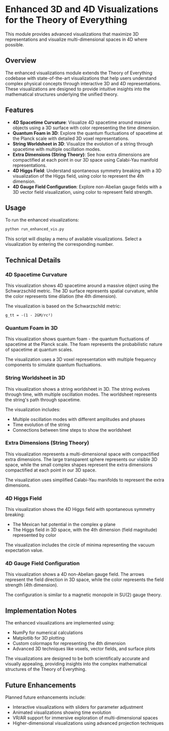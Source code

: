 # Enhanced 3D and 4D Visualizations for the Theory of Everything

This module provides advanced visualizations that maximize 3D representations and visualize multi-dimensional spaces in 4D where possible.

## Overview

The enhanced visualizations module extends the Theory of Everything codebase with state-of-the-art visualizations that help users understand complex physical concepts through interactive 3D and 4D representations. These visualizations are designed to provide intuitive insights into the mathematical structures underlying the unified theory.

## Features

- **4D Spacetime Curvature**: Visualize 4D spacetime around massive objects using a 3D surface with color representing the time dimension.
- **Quantum Foam in 3D**: Explore the quantum fluctuations of spacetime at the Planck scale with detailed 3D voxel representations.
- **String Worldsheet in 3D**: Visualize the evolution of a string through spacetime with multiple oscillation modes.
- **Extra Dimensions (String Theory)**: See how extra dimensions are compactified at each point in our 3D space using Calabi-Yau manifold representations.
- **4D Higgs Field**: Understand spontaneous symmetry breaking with a 3D visualization of the Higgs field, using color to represent the 4th dimension.
- **4D Gauge Field Configuration**: Explore non-Abelian gauge fields with a 3D vector field visualization, using color to represent field strength.

## Usage

To run the enhanced visualizations:

```bash
python run_enhanced_vis.py
```

This script will display a menu of available visualizations. Select a visualization by entering the corresponding number.

## Technical Details

### 4D Spacetime Curvature

This visualization shows 4D spacetime around a massive object using the Schwarzschild metric. The 3D surface represents spatial curvature, while the color represents time dilation (the 4th dimension).

The visualization is based on the Schwarzschild metric:
```
g_tt = -(1 - 2GM/rc²)
```

### Quantum Foam in 3D

This visualization shows quantum foam - the quantum fluctuations of spacetime at the Planck scale. The foam represents the probabilistic nature of spacetime at quantum scales.

The visualization uses a 3D voxel representation with multiple frequency components to simulate quantum fluctuations.

### String Worldsheet in 3D

This visualization shows a string worldsheet in 3D. The string evolves through time, with multiple oscillation modes. The worldsheet represents the string's path through spacetime.

The visualization includes:
- Multiple oscillation modes with different amplitudes and phases
- Time evolution of the string
- Connections between time steps to show the worldsheet

### Extra Dimensions (String Theory)

This visualization represents a multi-dimensional space with compactified extra dimensions. The large transparent sphere represents our visible 3D space, while the small complex shapes represent the extra dimensions compactified at each point in our 3D space.

The visualization uses simplified Calabi-Yau manifolds to represent the extra dimensions.

### 4D Higgs Field

This visualization shows the 4D Higgs field with spontaneous symmetry breaking:
- The Mexican hat potential in the complex φ plane
- The Higgs field in 3D space, with the 4th dimension (field magnitude) represented by color

The visualization includes the circle of minima representing the vacuum expectation value.

### 4D Gauge Field Configuration

This visualization shows a 4D non-Abelian gauge field. The arrows represent the field direction in 3D space, while the color represents the field strength (4th dimension).

The configuration is similar to a magnetic monopole in SU(2) gauge theory.

## Implementation Notes

The enhanced visualizations are implemented using:
- NumPy for numerical calculations
- Matplotlib for 3D plotting
- Custom colormaps for representing the 4th dimension
- Advanced 3D techniques like voxels, vector fields, and surface plots

The visualizations are designed to be both scientifically accurate and visually appealing, providing insights into the complex mathematical structures of the Theory of Everything.

## Future Enhancements

Planned future enhancements include:
- Interactive visualizations with sliders for parameter adjustment
- Animated visualizations showing time evolution
- VR/AR support for immersive exploration of multi-dimensional spaces
- Higher-dimensional visualizations using advanced projection techniques
